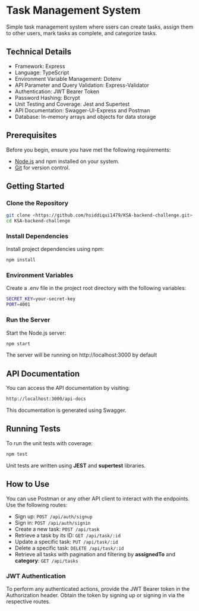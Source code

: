 # Task Management System
Simple task management system where ssers can create tasks, assign them to other users, mark tasks as complete, and categorize tasks.
## Technical Details

- Framework: Express
- Language: TypeScript
- Environment Variable Management: Dotenv
- API Parameter and Query Validation: Express-Validator
- Authentication: JWT Bearer Token
- Password Hashing: Bcrypt
- Unit Testing and Coverage: Jest and Supertest
- API Documentation: Swagger-UI-Express and Postman
- Database: In-memory arrays and objects for data storage

## Prerequisites

Before you begin, ensure you have met the following requirements:

- [Node.js](https://nodejs.org/) and npm installed on your system.
- [Git](https://git-scm.com/) for version control.

## Getting Started

### Clone the Repository

```bash
git clone <https://github.com/hsiddiqui1479/KSA-backend-challenge.git>
cd KSA-backend-challenge
```

### Install Dependencies

Install project dependencies using npm:

```bash
npm install
```

### Environment Variables

Create a .env file in the project root directory with the following variables:

```bash
SECRET_KEY=your-secret-key
PORT=4001
```

### Run the Server

Start the Node.js server:

```bash
npm start
```

The server will be running on http://localhost:3000 by default

## API Documentation

You can access the API documentation by visiting:

```bash
http://localhost:3000/api-docs
```

This documentation is generated using Swagger.

## Running Tests

To run the unit tests with coverage:

```bash
npm test
```

Unit tests are written using **JEST** and **supertest** libraries.

## How to Use

You can use Postman or any other API client to interact with the endpoints. Use the following routes:

- Sign up: `POST /api/auth/signup`
- Sign in: `POST /api/auth/signin`
- Create a new task: `POST /api/task`
- Retrieve a task by its ID: `GET /api/task/:id`
- Update a specific task: `PUT /api/task/:id`
- Delete a specific task: `DELETE /api/task/:id`
- Retrieve all tasks with pagination and filtering by **assignedTo** and **category**: `GET /api/tasks`

### JWT Authentication

To perform any authenticated actions, provide the JWT Bearer token in the Authorization header. Obtain the token by signing up or signing in via the respective routes.
